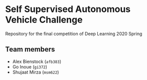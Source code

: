 # Self Supervised Autonomous Vehicle Challenge 
Repository for the final competition of Deep Learning 2020 Spring


## Team members
- Alex Bienstock (`afb383`)
- Go Inoue (`gi372`)
- Shujaat Mirza (`msm622`)
